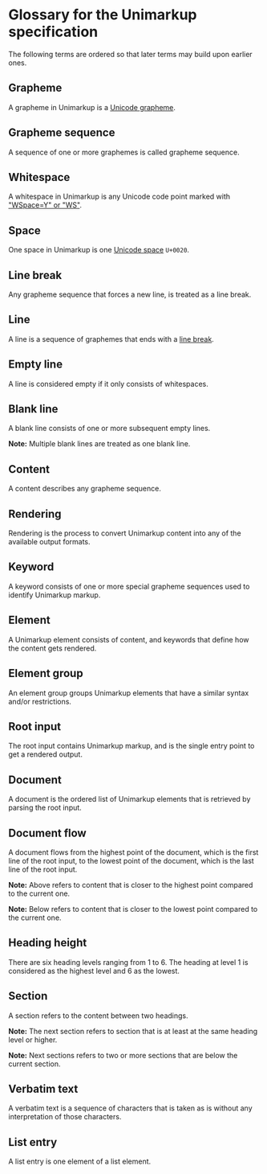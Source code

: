 # Glossary for the Unimarkup specification

The following terms are ordered so that later terms may build upon earlier ones.

## Grapheme

A grapheme in Unimarkup is a [Unicode grapheme](https://www.unicode.org/glossary/#grapheme).

## Grapheme sequence

A sequence of one or more graphemes is called grapheme sequence.

## Whitespace

A whitespace in Unimarkup is any Unicode code point marked with ["WSpace=Y" or "WS"](https://en.wikipedia.org/wiki/Whitespace_character#Unicode).

## Space

One space in Unimarkup is one [Unicode space](https://util.unicode.org/UnicodeJsps/character.jsp?a=0020) `U+0020`.

## Line break

Any grapheme sequence that forces a new line, is treated as a line break.

## Line

A line is a sequence of graphemes that ends with a [line break](#line-break).

## Empty line

A line is considered empty if it only consists of whitespaces.

## Blank line

A blank line consists of one or more subsequent empty lines.

**Note:** Multiple blank lines are treated as one blank line.

## Content

A content describes any grapheme sequence.

## Rendering

Rendering is the process to convert Unimarkup content into any of the available output formats.

## Keyword

A keyword consists of one or more special grapheme sequences used to identify Unimarkup markup.

## Element

A Unimarkup element consists of content, and keywords that define how the content gets rendered.

## Element group

An element group groups Unimarkup elements that have a similar syntax and/or restrictions.

## Root input

The root input contains Unimarkup markup, and is the single entry point to get a rendered output.

## Document

A document is the ordered list of Unimarkup elements that is retrieved by parsing the root input.

## Document flow

A document flows from the highest point of the document, which is the first line of the root input, to the lowest point of the document, which is the last line of the root input.

**Note:** Above refers to content that is closer to the highest point compared to the current one.

**Note:** Below refers to content that is closer to the lowest point compared to the current one.

## Heading height

There are six heading levels ranging from 1 to 6. The heading at level 1 is considered as the highest level and 6 as the lowest.

## Section

A section refers to the content between two headings.

**Note:** The next section refers to section that is at least at the same heading level or higher.

**Note:** Next sections refers to two or more sections that are below the current section.

## Verbatim text

A verbatim text is a sequence of characters that is taken as is without any interpretation of those characters.

## List entry

A list entry is one element of a list element.
